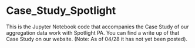 # Case_Study_Spotlight

This is the Jupyter Notebook code that accompanies the Case Study of our aggregation data work with Spotlight PA. You can find a write up of that Case Study on our website. (Note: As of 04/28 it has not yet been posted).

